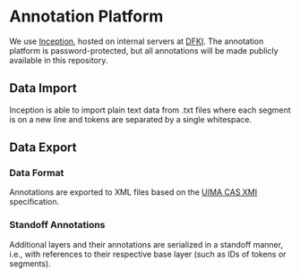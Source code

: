 # Annotation Platform
We use [Inception](https://inception-project.github.io/), hosted on internal servers at [DFKI](https://www.dfki.de/). The annotation platform is password-protected, but all annotations will be made publicly available in this repository.
## Data Import
Inception is able to import plain text data from .txt files where each segment is on a new line and tokens are separated by a single whitespace.
## Data Export
### Data Format
Annotations are exported to XML files based on the [UIMA CAS XMI](https://uima.apache.org/d/uimaj-current/references.html#ugr.ref.xmi) specification.
### Standoff Annotations
Additional layers and their annotations are serialized in a standoff manner, i.e., with references to their respective base layer (such as IDs of tokens or segments).
